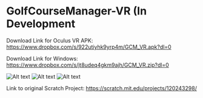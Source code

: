 # GolfCourseManager-VR (In Development

Download Link for Oculus VR APK:
https://www.dropbox.com/s/922utiyhk9yrp4m/GCM_VR.apk?dl=0

Download Link for Windows:
https://www.dropbox.com/s/jt8udeq4gkm9ajh/GCM_VR.zip?dl=0

![Alt text](https://s3-us-west-2.amazonaws.com/resumeimages/GCM001.jpg )
![Alt text](https://s3-us-west-2.amazonaws.com/resumeimages/GCM002.jpg )
![Alt text](https://s3-us-west-2.amazonaws.com/resumeimages/GCM003.jpg )

Link to original Scratch Project:
https://scratch.mit.edu/projects/120243298/
